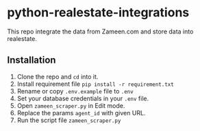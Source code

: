 # python-realestate-integrations

This repo integrate the data from Zameen.com and store data into realestate.

## Installation

1. Clone the repo and `cd` into it.
1. Install requirement file `pip install -r requirement.txt`
1. Rename or copy `.env.example` file to `.env`
1. Set your database credentials in your `.env` file.
1. Open `zameen_scraper.py` in Edit mode.
1. Replace the params `agent_id` with given URL. 
1. Run the script file `zameen_scraper.py`

